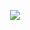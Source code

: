 
<p align="center">
  <img src="https://readme-typing-svg.herokuapp.com?color=%238AA6F7&size=30&lines=Hello%2C+I'm+Swiique;Stupid+French+"\DevOps"">
</p>




